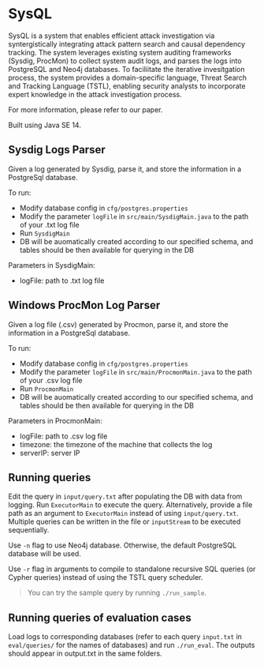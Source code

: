 # SysQL

SysQL is a system that enables efficient attack investigation via syntergistically integrating attack pattern search and causal dependency tracking. The system leverages existing system auditing frameworks (Sysdig, ProcMon) to collect system audit logs, and parses the logs into PostgreSQL and Neo4j databases. To faciliitate the iterative invesitgation process, the system provides a domain-specific language, Threat Search and Tracking Language (TSTL), enabling security analysts to incorporate expert knowledge in the attack investigation process.

For more information, please refer to our paper.

Built using Java SE 14.

## Sysdig Logs Parser
Given a log generated by Sysdig, parse it, and store the information in a PostgreSql database.

To run:
- Modify database config in `cfg/postgres.properties`
- Modify the parameter `logFile` in `src/main/SysdigMain.java` to the path of your .txt log file
- Run `SysdigMain`
- DB will be auomatically created according to our specified schema, and tables should be then available for querying in the DB

Parameters in SysdigMain:
- logFile: path to .txt log file

## Windows ProcMon Log Parser
Given a log file (.csv) generated by Procmon, parse it, and store the information in a PostgreSql database.

To run:
- Modify database config in `cfg/postgres.properties`
- Modify the parameter `logFile` in `src/main/ProcmonMain.java` to the path of your .csv log file
- Run `ProcmonMain`
- DB will be auomatically created according to our specified schema, and tables should be then available for querying in the DB

Parameters in ProcmonMain:
- logFile: path to .csv log file
- timezone: the timezone of the machine that collects the log
- serverIP: server IP

## Running queries

Edit the query in `input/query.txt` after populating the DB with data from logging.
Run `ExecutorMain` to execute the query. Alternatively, provide a file path as
an argument to `ExecutorMain` instead of using `input/query.txt`.
Multiple queries can be written in the file or `inputStream` to be executed sequentially.

Use `-n` flag to use Neo4j database. Otherwise, the default PostgreSQL database will be used.

Use `-r` flag in arguments to compile to standalone recursive SQL queries (or Cypher queries) instead of using the TSTL query scheduler.

> You can try the sample query by running `./run_sample`.

## Running queries of evaluation cases

Load logs to corresponding databases (refer to each query `input.txt` in `eval/queries/` for the names of databases) and run `./run_eval`. The outputs should appear in output.txt in the same folders.